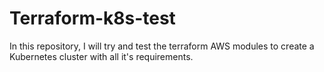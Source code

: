 # Terraform-k8s-test
In this repository, I will try and test the terraform AWS modules to create a Kubernetes cluster with all it's requirements.
